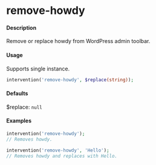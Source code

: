 # remove-howdy

#### Description
Remove or replace howdy from WordPress admin toolbar.

#### Usage
Supports single instance.
```php
intervention('remove-howdy', $replace(string));
```

#### Defaults
$replace: `null`

#### Examples
```php
intervention('remove-howdy');
// Removes howdy.

intervention('remove-howdy', 'Hello');
// Removes howdy and replaces with Hello.
```
